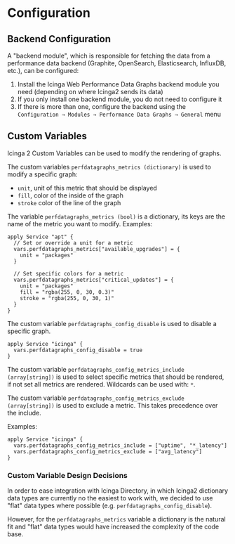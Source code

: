 # Configuration

## Backend Configuration

A "backend module", which is responsible for fetching the data from a performance data backend (Graphite, OpenSearch, Elasticsearch, InfluxDB, etc.), can be configured:

1. Install the Icinga Web Performance Data Graphs backend module you need (depending on where Icinga2 sends its data)
2. If you only install one backend module, you do not need to configure it
3. If there is more than one, configure the backend using the `Configuration → Modules → Performance Data Graphs → General` menu

## Custom Variables

Icinga 2 Custom Variables can be used to modify the rendering of graphs.

The custom variables `perfdatagraphs_metrics (dictionary)` is used to modify a specific graph:

- `unit`, unit of this metric that should be displayed
- `fill`, color of the inside of the graph
- `stroke` color of the line of the graph

The variable `perfdatagraphs_metrics (bool)` is a dictionary, its keys are the name of the metric
you want to modify. Examples:

```
apply Service "apt" {
  // Set or override a unit for a metric
  vars.perfdatagraphs_metrics["available_upgrades"] = {
    unit = "packages"
  }

  // Set specific colors for a metric
  vars.perfdatagraphs_metrics["critical_updates"] = {
    unit = "packages"
    fill = "rgba(255, 0, 30, 0.3)"
    stroke = "rgba(255, 0, 30, 1)"
  }
}
```

The custom variable `perfdatagraphs_config_disable` is used to disable a specific graph.

```
apply Service "icinga" {
  vars.perfdatagraphs_config_disable = true
}
```

The custom variable `perfdatagraphs_config_metrics_include (array[string])` is used to select specific metrics that
should be rendered, if not set all metrics are rendered. Wildcards can be used with: `*`.

The custom variable `perfdatagraphs_config_metrics_exclude (array[string])` is used to exclude a metric.
This takes precedence over the include.

Examples:

```
apply Service "icinga" {
  vars.perfdatagraphs_config_metrics_include = ["uptime", "*_latency"]
  vars.perfdatagraphs_config_metrics_exclude = ["avg_latency"]
}
```

### Custom Variable Design Decisions

In order to ease integration with Icinga Directory, in which Icinga2 dictionary data types are currently
no the easiest to work with, we decided to use "flat" data types where possible (e.g. `perfdatagraphs_config_disable`).

However, for the `perfdatagraphs_metrics` variable a dictionary is the natural fit and "flat" data types
would have increased the complexity of the code base.
